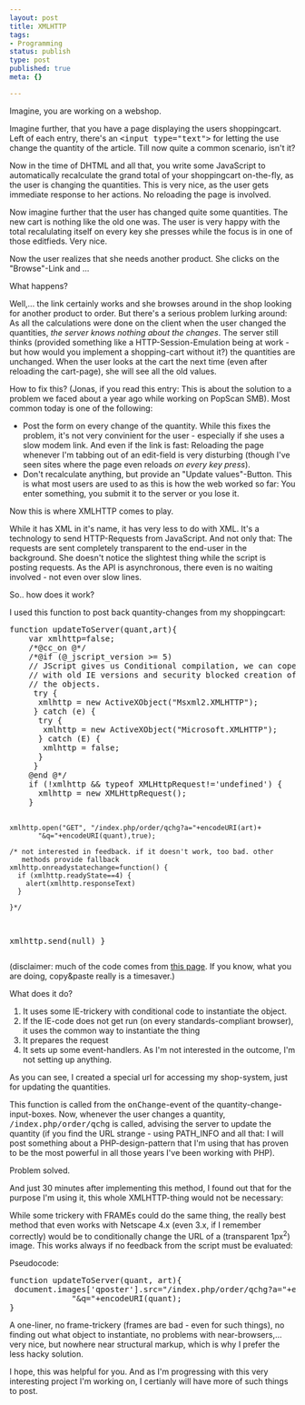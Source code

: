 ```yaml
---
layout: post
title: XMLHTTP
tags:
- Programming
status: publish
type: post
published: true
meta: {}

---
```

<p>
Imagine, you are working on a webshop.
</p>
<p>Imagine further, that you have a page displaying the users shoppingcart. Left of each entry, there's an <tt>&lt;input type="text"&gt;</tt> for letting the use change the quantity of the article. Till now quite a common scenario, isn't it?</p>
<p>
Now in the time of DHTML and all that, you write some JavaScript to automatically recalculate the grand total of your shoppingcart on-the-fly, as the user is changing the quantities. This is very nice, as the user gets immediate response to her actions. No reloading the page is involved.</p>
<p>Now imagine further that the user has changed quite some quantities. The new cart is nothing like the old one was. The user is very happy with the total recalulating itself on every key she presses while the focus is in one of those editfieds. Very nice.</p>
<p>Now the user realizes that she needs another product. She clicks on the "Browse"-Link and ... </p>
<p>What happens?</p>
<p>Well,... the link certainly works and she browses around in the shop looking for another product to order. But there's a serious problem lurking around: As all the calculations were done on the client when the user changed the quantities, <em>the server knows nothing about the changes</em>. The server still thinks (provided something like a HTTP-Session-Emulation being at work - but how would you implement a shopping-cart without it?) the quantities are unchanged. When the user looks at the cart the next time (even after reloading the cart-page), she will see all the old values.</p>
<p>How to fix this? (Jonas, if you read this entry: This is about the solution to a problem we faced about a year ago while working on PopScan SMB). Most common today is one of the following:</p>
<ul>
 <li>Post the form on every change of the quantity. While this fixes the problem, it's not very convinient for the user - especially if she uses a slow modem link. And even if the link is fast: Reloading the page whenever I'm tabbing out of an edit-field is very disturbing (though I've seen sites where the page even reloads <em>on every key press</em>).</li>
 <li>Don't recalculate anything, but provide an "Update values"-Button. This is what most users are used to as this is how the web worked so far: You enter something, you submit it to the server or you lose it.</li>
</ul>
<p>Now this is where XMLHTTP comes to play.</p>
<p>While it has XML in it's name, it has very less to do with XML. It's a technology to send HTTP-Requests from JavaScript. And not only that: The requests are sent completely transparent to the end-user in the background. She doesn't notice the slightest thing while the script is posting requests. As the API is asynchronous, there even is no waiting involved - not even over slow lines.</p>
<p>So.. how does it work?</p>
<p>I used this function to post back quantity-changes from my shoppingcart:</p>
<pre class="code">
function updateToServer(quant,art){
    var xmlhttp=false;
    /*@cc_on @*/
    /*@if (@_jscript_version >= 5)
    // JScript gives us Conditional compilation, we can cope
    // with old IE versions and security blocked creation of
    // the objects.
     try {
      xmlhttp = new ActiveXObject("Msxml2.XMLHTTP");
     } catch (e) {
      try {
       xmlhttp = new ActiveXObject("Microsoft.XMLHTTP");
      } catch (E) {
       xmlhttp = false;
      }
     }
    @end @*/
    if (!xmlhttp && typeof XMLHttpRequest!='undefined') {
      xmlhttp = new XMLHttpRequest();
    }

    xmlhttp.open("GET", "/index.php/order/qchg?a="+encodeURI(art)+
           "&q="+encodeURI(quant),true);

    /* not interested in feedback. if it doesn't work, too bad. other
       methods provide fallback
    xmlhttp.onreadystatechange=function() {
      if (xmlhttp.readyState==4) {
        alert(xmlhttp.responseText)
      }

    }*/
 xmlhttp.send(null)
}
</pre>
<p>(disclaimer: much of the code comes from <a href="http://jibbering.com/2002/4/httprequest.html">this page</a>. If you know, what you are doing, copy&amp;paste really is a timesaver.)</p>
<p>What does it do?</p>
<ol>
 <li>It uses some IE-trickery with conditional code to instantiate the object.</li>
 <li>If the IE-code does not get run (on every standards-compliant browser), it uses the common way to instantiate the thing</li>
 <li>It prepares the request</li>
 <li>It sets up some event-handlers. As I'm not interested in the outcome, I'm not setting up anything.</li>
</ol>
<p>As you can see, I created a special url for accessing my shop-system, just for updating the quantities.</p>
<p>This function is called from the <tt>onChange</tt>-event of the quantity-change-input-boxes. Now, whenever the user changes a quantity, <tt>/index.php/order/qchg</tt> is called, advising the server to update the quantity (if you find the URL strange - using PATH_INFO and all that: I will post something about a PHP-design-pattern that I'm using that has proven to be the most powerful in all those years I've been working with PHP).</p>
<p>Problem solved.</p>
<p>And just 30 minutes after implementing this method, I found out that for the purpose I'm using it, this whole XMLHTTP-thing would not be necessary:</p>
<p>While some trickery with FRAMEs could do the same thing, the really best method that even works with Netscape 4.x (even 3.x, if I remember correctly) would be to conditionally change the URL of a (transparent 1px<sup>2</sup>) image. This works always if no feedback from the script must be evaluated:</p>
<p>Pseudocode:</p>
<pre class="code">
function updateToServer(quant, art){
 document.images['qposter'].src="/index.php/order/qchg?a="+encodeURI(art)+
             "&q="+encodeURI(quant);
}
</pre>
<p>A one-liner, no frame-trickery (frames are bad - even for such things), no finding out what object to instantiate, no problems with near-browsers,... very nice, but nowhere near structural markup, which is why I prefer the less hacky solution.</p>
<p>I hope, this was helpful for you. And as I'm progressing with this very interesting project I'm working on, I certianly will have more of such things to post.</p>
